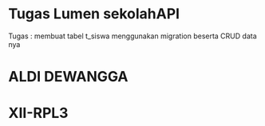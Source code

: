 # Tugas Lumen sekolahAPI

Tugas : membuat tabel t_siswa menggunakan migration beserta CRUD data nya

# ALDI DEWANGGA
# XII-RPL3
